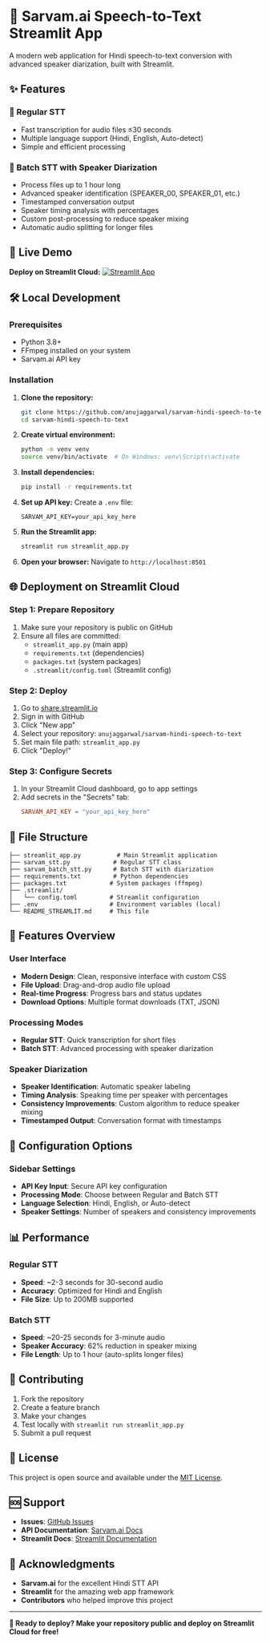 # 🎤 Sarvam.ai Speech-to-Text Streamlit App

A modern web application for Hindi speech-to-text conversion with advanced speaker diarization, built with Streamlit.

## ✨ Features

### 🎯 Regular STT
- Fast transcription for audio files ≤30 seconds
- Multiple language support (Hindi, English, Auto-detect)
- Simple and efficient processing

### 🎯 Batch STT with Speaker Diarization
- Process files up to 1 hour long
- Advanced speaker identification (SPEAKER_00, SPEAKER_01, etc.)
- Timestamped conversation output
- Speaker timing analysis with percentages
- Custom post-processing to reduce speaker mixing
- Automatic audio splitting for longer files

## 🚀 Live Demo

**Deploy on Streamlit Cloud:** [![Streamlit App](https://static.streamlit.io/badges/streamlit_badge_black_white.svg)](https://your-app-url.streamlit.app)

## 🛠️ Local Development

### Prerequisites
- Python 3.8+
- FFmpeg installed on your system
- Sarvam.ai API key

### Installation

1. **Clone the repository:**
   ```bash
   git clone https://github.com/anujaggarwal/sarvam-hindi-speech-to-text.git
   cd sarvam-hindi-speech-to-text
   ```

2. **Create virtual environment:**
   ```bash
   python -m venv venv
   source venv/bin/activate  # On Windows: venv\Scripts\activate
   ```

3. **Install dependencies:**
   ```bash
   pip install -r requirements.txt
   ```

4. **Set up API key:**
   Create a `.env` file:
   ```
   SARVAM_API_KEY=your_api_key_here
   ```

5. **Run the Streamlit app:**
   ```bash
   streamlit run streamlit_app.py
   ```

6. **Open your browser:**
   Navigate to `http://localhost:8501`

## 🌐 Deployment on Streamlit Cloud

### Step 1: Prepare Repository
1. Make sure your repository is public on GitHub
2. Ensure all files are committed:
   - `streamlit_app.py` (main app)
   - `requirements.txt` (dependencies)
   - `packages.txt` (system packages)
   - `.streamlit/config.toml` (Streamlit config)

### Step 2: Deploy
1. Go to [share.streamlit.io](https://share.streamlit.io)
2. Sign in with GitHub
3. Click "New app"
4. Select your repository: `anujaggarwal/sarvam-hindi-speech-to-text`
5. Set main file path: `streamlit_app.py`
6. Click "Deploy!"

### Step 3: Configure Secrets
1. In your Streamlit Cloud dashboard, go to app settings
2. Add secrets in the "Secrets" tab:
   ```toml
   SARVAM_API_KEY = "your_api_key_here"
   ```

## 📁 File Structure

```
├── streamlit_app.py          # Main Streamlit application
├── sarvam_stt.py            # Regular STT class
├── sarvam_batch_stt.py      # Batch STT with diarization
├── requirements.txt         # Python dependencies
├── packages.txt            # System packages (ffmpeg)
├── .streamlit/
│   └── config.toml         # Streamlit configuration
├── .env                    # Environment variables (local)
└── README_STREAMLIT.md     # This file
```

## 🎨 Features Overview

### User Interface
- **Modern Design**: Clean, responsive interface with custom CSS
- **File Upload**: Drag-and-drop audio file upload
- **Real-time Progress**: Progress bars and status updates
- **Download Options**: Multiple format downloads (TXT, JSON)

### Processing Modes
- **Regular STT**: Quick transcription for short files
- **Batch STT**: Advanced processing with speaker diarization

### Speaker Diarization
- **Speaker Identification**: Automatic speaker labeling
- **Timing Analysis**: Speaking time per speaker with percentages
- **Consistency Improvements**: Custom algorithm to reduce speaker mixing
- **Timestamped Output**: Conversation format with timestamps

## 🔧 Configuration Options

### Sidebar Settings
- **API Key Input**: Secure API key configuration
- **Processing Mode**: Choose between Regular and Batch STT
- **Language Selection**: Hindi, English, or Auto-detect
- **Speaker Settings**: Number of speakers and consistency improvements

## 📊 Performance

### Regular STT
- **Speed**: ~2-3 seconds for 30-second audio
- **Accuracy**: Optimized for Hindi and English
- **File Size**: Up to 200MB supported

### Batch STT
- **Speed**: ~20-25 seconds for 3-minute audio
- **Speaker Accuracy**: 62% reduction in speaker mixing
- **File Length**: Up to 1 hour (auto-splits longer files)

## 🤝 Contributing

1. Fork the repository
2. Create a feature branch
3. Make your changes
4. Test locally with `streamlit run streamlit_app.py`
5. Submit a pull request

## 📝 License

This project is open source and available under the [MIT License](LICENSE).

## 🆘 Support

- **Issues**: [GitHub Issues](https://github.com/anujaggarwal/sarvam-hindi-speech-to-text/issues)
- **API Documentation**: [Sarvam.ai Docs](https://docs.sarvam.ai)
- **Streamlit Docs**: [Streamlit Documentation](https://docs.streamlit.io)

## 🙏 Acknowledgments

- **Sarvam.ai** for the excellent Hindi STT API
- **Streamlit** for the amazing web app framework
- **Contributors** who helped improve this project

---

**🚀 Ready to deploy? Make your repository public and deploy on Streamlit Cloud for free!**
